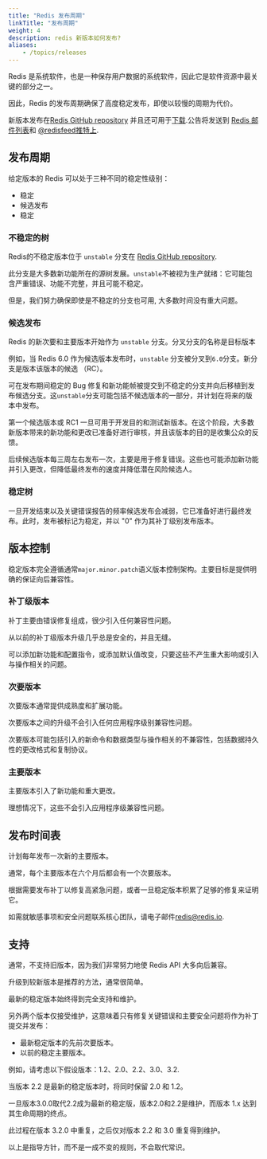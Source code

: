 ```yaml
---
title: "Redis 发布周期"
linkTitle: "发布周期"
weight: 4
description: redis 新版本如何发布?
aliases:
    - /topics/releases
---
```



Redis 是系统软件，也是一种保存用户数据的系统软件，因此它是软件资源中最关键的部分之一。

因此，Redis 的发布周期确保了高度稳定发布，即使以较慢的周期为代价。

新版本发布在[Redis GitHub repository](http://github.com/redis/redis) 并且还可用于[下载](/download).公告将发送到 [Redis 邮件列表](http://groups.google.com/group/redis-db)和 [@redisfeed推特上](https://twitter.com/redisfeed).

## 发布周期

给定版本的 Redis 可以处于三种不同的稳定性级别：

*   稳定
*   候选发布
*   稳定

### 不稳定的树

Redis的不稳定版本位于 `unstable` 分支在
[Redis GitHub repository](http://github.com/redis/redis).

此分支是大多数新功能所在的源树发展。`unstable`不被视为生产就绪：它可能包含严重错误、功能不完整，并且可能不稳定。

但是，我们努力确保即使是不稳定的分支也可用, 大多数时间没有重大问题。

### 候选发布

Redis 的新次要和主要版本开始作为 `unstable` 分支。分叉分支的名称是目标版本

例如，当 Redis 6.0 作为候选版本发布时，`unstable` 分支被分叉到`6.0`分支。新分支是版本该版本的候选 （RC）。

可在发布期间稳定的 Bug 修复和新功能帧被提交到不稳定的分支并向后移植到发布候选分支。这`unstable`分支可能包括不候选版本的一部分，并计划在将来的版本中发布。

第一个候选版本或 RC1 一旦可用于开发目的和测试新版本。在这个阶段，大多数新版本带来的新功能和更改已准备好进行审核，并且该版本的目的是收集公众的反馈。

后续候选版本每三周左右发布一次，主要是用于修复错误。这些也可能添加新功能并引入更改，但降低最终发布的速度并降低潜在风险候选人。

### 稳定树

一旦开发结束以及关键错误报告的频率候选发布会减弱，它已准备好进行最终发布。此时，发布被标记为稳定，并以 "0" 作为其补丁级别发布版本。

## 版本控制

稳定版本完全遵循通常`major.minor.patch`语义版本控制架构。主要目标是提供明确的保证向后兼容性。

### 补丁级版本

补丁主要由错误修复组成，很少引入任何兼容性问题。

从以前的补丁级版本升级几乎总是安全的，并且无缝。

可以添加新功能和配置指令，或添加默认值改变，只要这些不产生重大影响或引入与操作相关的问题。

### 次要版本

次要版本通常提供成熟度和扩展功能。

次要版本之间的升级不会引入任何应用程序级别兼容性问题。

次要版本可能包括引入的新命令和数据类型与操作相关的不兼容性，包括数据持久性的更改格式和复制协议。

### 主要版本

主要版本引入了新功能和重大更改。

理想情况下，这些不会引入应用程序级兼容性问题。

## 发布时间表

计划每年发布一次新的主要版本。

通常，每个主要版本在六个月后都会有一个次要版本。

根据需要发布补丁以修复高紧急问题，或者一旦稳定版本积累了足够的修复来证明它。

如需就敏感事项和安全问题联系核心团队，请电子邮件<redis@redis.io>.

## 支持

通常，不支持旧版本，因为我们非常努力地使 Redis API 大多向后兼容。

升级到较新版本是推荐的方法，通常很简单。

最新的稳定版本始终得到完全支持和维护。

另外两个版本仅接受维护，这意味着只有修复关键错误和主要安全问题将作为补丁提交并发布：

*   最新稳定版本的先前次要版本。
*   以前的稳定主要版本。

例如，请考虑以下假设版本：1.2、2.0、2.2、3.0、3.2.

当版本 2.2 是最新的稳定版本时，将同时保留 2.0 和 1.2。

一旦版本3.0.0取代2.2成为最新的稳定版，版本2.0和2.2是维护，而版本 1.x 达到其生命周期的终点。

此过程在版本 3.2.0 中重复，之后仅对版本 2.2 和 3.0 重复得到维护。

以上是指导方针，而不是一成不变的规则，不会取代常识。
